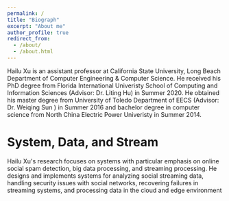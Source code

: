 ```yaml
---
permalink: /
title: "Biograph"
excerpt: "About me"
author_profile: true
redirect_from: 
  - /about/
  - /about.html
---
```


Hailu Xu is an assistant professor at California State University, Long Beach Department of Computer Engineering & Computer Science. He received his PhD degree from Florida International Univeristy School of Computing and Information Sciences (Advisor: Dr. Liting Hu) in Summer 2020. He obtained his master degree from University of Toledo Department of EECS (Advisor: Dr. Weiqing Sun ) in Summer 2016 and bachelor degree in computer science from North China Electric Power Univeristy in Summer 2014.

System, Data, and Stream
======
Hailu Xu's research focuses on systems with particular emphasis on online social spam detection, big data processing, and streaming processing. He designs and implements systems for analyzing social streaming data, handling security issues with social networks, recovering failures in streaming systems, and processing data in the cloud and edge environment

